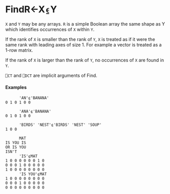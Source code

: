 




<h1 class="heading"><span class="name">Find</span><span class="command">R←X⍷Y</span></h1>

`X` and `Y` may be any arrays.  `R` is a simple Boolean array the same shape as Y which identifies occurrences of `X` within `Y`.


If the rank of `X` is smaller than the rank of `Y`, `X` is treated as if it were the same rank with leading axes of size 1.  For example a vector is treated as a 1-row matrix.


If the rank of `X` is larger than the rank of `Y`, no occurrences of `X` are found in `Y`.


`⎕CT` and `⎕DCT` are implicit arguments of Find.


#### Examples
```apl
      'AN'⍷'BANANA'
0 1 0 1 0 0
 
      'ANA'⍷'BANANA'
0 1 0 1 0 0
 
      'BIRDS' 'NEST'⍷'BIRDS' 'NEST' 'SOUP'
1 0 0
 
      MAT
IS YOU IS
OR IS YOU
ISN'T
      'IS'⍷MAT
1 0 0 0 0 0 0 1 0
0 0 0 1 0 0 0 0 0
1 0 0 0 0 0 0 0 0
      'IS YOU'⍷MAT
1 0 0 0 0 0 0 0 0
0 0 0 1 0 0 0 0 0
0 0 0 0 0 0 0 0 0
```


